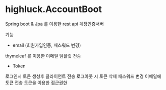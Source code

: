 # highluck.AccountBoot
Spring boot & Jpa 를 이용한 rest api 계정인증서버

기능

- email (회원가입인증, 패스워드 변경) 

thymeleaf 를 이용한 이메일 템플릿 전송 

- Token

로그인시 토큰 생성후 클라이언트 전송
로그아웃 시 토큰 삭제 
패스워드 변경 이메일에 토큰 전송 
토큰을 이용한 접근권한




